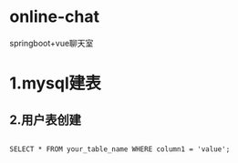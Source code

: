 # online-chat
springboot+vue聊天室
# 1.mysql建表
## 2.用户表创建
<code>
SELECT * FROM your_table_name WHERE column1 = 'value';
</code>
